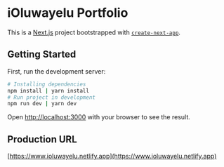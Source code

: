 # iOluwayelu Portfolio

This is a [Next.js](https://nextjs.org/) project bootstrapped with [`create-next-app`](https://github.com/vercel/next.js/tree/canary/packages/create-next-app).

## Getting Started

First, run the development server:

```bash
# Installing dependencies
npm install | yarn install
# Run project in development
npm run dev | yarn dev
```

Open [http://localhost:3000](http://localhost:3000) with your browser to see the result.

## Production URL

[https://www.ioluwayelu.netlify.app](https://www.ioluwayelu.netlify.app)